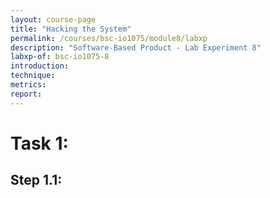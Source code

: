 ```yaml
---
layout: course-page
title: "Hacking the System"
permalink: /courses/bsc-io1075/module8/labxp
description: "Software-Based Product - Lab Experiment 8"
labxp-of: bsc-io1075-8
introduction:
technique:
metrics:
report:
---
```



# Task 1:

## Step 1.1:
